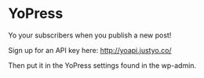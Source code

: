 YoPress
=======

Yo your subscribers when you publish a new post!

Sign up for an API key here: http://yoapi.justyo.co/

Then put it in the YoPress settings found in the wp-admin. 